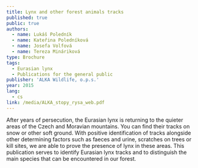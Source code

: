 ```yaml
---
title: Lynx and other forest animals tracks
published: true
public: true
authors:
  - name: Lukáš Poledník
  - name: Kateřina Poledníková
  - name: Josefa Volfová
  - name: Tereza Mináriková
type: Brochure
tags:
  - Eurasian lynx
  - Publications for the general public
publisher: 'ALKA Wildlife, o.p.s.'
year: 2015
lang:
  - cs
link: /media/ALKA_stopy_rysa_web.pdf
---
```

After years of persecution, the Eurasian lynx is returning to the quieter areas of the Czech and Moravian mountains. You can find their tracks on snow or other soft ground. With positive identification of tracks alongside other determining factors such as faeces and urine, scratches on trees or kill sites, we are able to prove the presence of lynx in these areas. This publication serves to identify Eurasian lynx tracks and to distinguish the main species that can be encountered in our forest.
